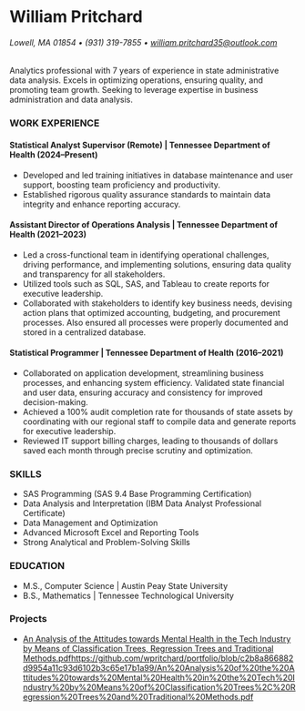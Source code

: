 # William Pritchard
###### Lowell, MA 01854 • (931) 319-7855 • william.pritchard35@outlook.com

Analytics professional with 7 years of experience in state administrative data analysis. Excels in
optimizing operations, ensuring quality, and promoting team growth. Seeking to leverage expertise 
in business administration and data analysis.

### WORK EXPERIENCE

#### Statistical Analyst Supervisor (Remote) | Tennessee Department of Health  (2024–Present)

- Developed and led training initiatives in database maintenance and user support, boosting team proficiency and productivity.
- Established rigorous quality assurance standards to maintain data integrity and enhance reporting accuracy.

#### Assistant Director of Operations Analysis | Tennessee Department of Health (2021–2023)
- Led a cross-functional team in identifying operational challenges, driving performance, and implementing solutions, ensuring data quality and transparency for all stakeholders.
- Utilized tools such as SQL, SAS, and Tableau to create reports for executive leadership.
- Collaborated with stakeholders to identify key business needs, devising action plans that optimized
accounting, budgeting, and procurement processes. Also ensured all processes were properly documented and
stored in a centralized database.

#### Statistical Programmer | Tennessee Department of Health (2016–2021)
- Collaborated on application development, streamlining business processes, and enhancing system efficiency. Validated state financial and user data, ensuring accuracy and consistency for improved decision-making.
- Achieved a 100% audit completion rate for thousands of state assets by coordinating with our regional staff to compile data and generate reports for executive leadership.
- Reviewed IT support billing charges, leading to thousands of dollars saved each month through precise scrutiny and optimization.

### SKILLS
- SAS Programming (SAS 9.4 Base Programming Certification)
- Data Analysis and Interpretation (IBM Data Analyst Professional Certificate)
- Data Management and Optimization
- Advanced Microsoft Excel and Reporting Tools
- Strong Analytical and Problem-Solving Skills

### EDUCATION

- M.S., Computer Science | Austin Peay State University
- B.S., Mathematics | Tennessee Technological University
  
### Projects
- [An Analysis of the Attitudes towards Mental Health in the Tech Industry by Means of Classification Trees, Regression Trees and Traditional Methods.pdf](https://github.com/wpritchard/portfolio/blob/c2b8a866882d9954a11c93d6102b3c65e17b1a99/An%20Analysis%20of%20the%20Attitudes%20towards%20Mental%20Health%20in%20the%20Tech%20Industry%20by%20Means%20of%20Classification%20Trees%2C%20Regression%20Trees%20and%20Traditional%20Methods.pdf)https://github.com/wpritchard/portfolio/blob/c2b8a866882d9954a11c93d6102b3c65e17b1a99/An%20Analysis%20of%20the%20Attitudes%20towards%20Mental%20Health%20in%20the%20Tech%20Industry%20by%20Means%20of%20Classification%20Trees%2C%20Regression%20Trees%20and%20Traditional%20Methods.pdf
